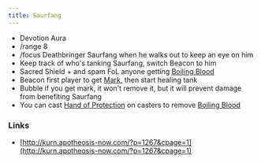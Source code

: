 ```yaml
---
title: Saurfang
---
```

  * Devotion Aura
  * /range 8
  * /focus Deathbringer Saurfang when he walks out to keep an eye on him
  * Keep track of who's tanking Saurfang, switch Beacon to him
  * Sacred Shield + and spam FoL anyone getting [Boiling Blood](http://www.wowhead.com/spell=72442)
  * Beacon first player to get [Mark](http://www.wowhead.com/spell=72293), then start healing tank
  * Bubble if you get mark, it won't remove it, but it will prevent damage from benefiting Saurfang
  * You can cast [Hand of Protection](http://www.wowhead.com/spell=10278) on casters to remove [Boiling Blood](http://www.wowhead.com/spell=72442)

### Links
  * [http://kurn.apotheosis-now.com/?p=1267&cpage=1](http://kurn.apotheosis-now.com/?p=1267&cpage=1)
